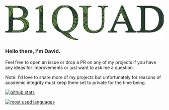 ![alt text](https://raw.githubusercontent.com/B1QUAD/B1QUAD/main/lettering-higher-dither.png)

### Hello there, I'm David.

Feel free to open an issue or drop a PR on any of my projects if you have any ideas for improvements or just want to ask me a question. 

Note: I'd love to share more of my projects but unfortunately for reasons of academic integrity must keep them set to private for the time being.

[![github stats](https://github-readme-stats.vercel.app/api?username=b1quad&show_icons=true&theme=dark&include_all_commits=false)](https://github.com/anuraghazra/github-readme-stats)

[![most used languages](https://github-readme-stats.vercel.app/api/top-langs/?username=b1quad&show_icons=true&theme=dark&hide=html&langs_count=5)](https://github.com/anuraghazra/github-readme-stats)
